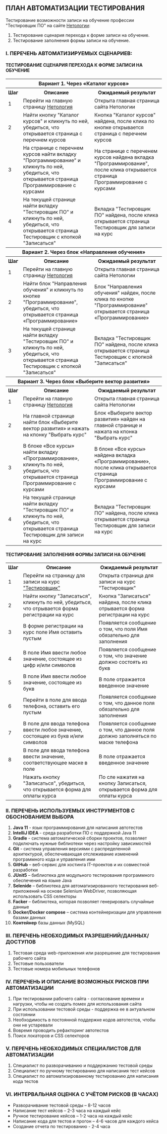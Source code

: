## ПЛАН АВТОМАТИЗАЦИИ ТЕСТИРОВАНИЯ
Тестирование возможности записи на обучение профессии "Тестировщик ПО" на сайте
[Нетологии](https://netology.ru/):
1. Тестирование сценария перехода к форме записи на обучение.
2. Тестирование заполнения формы записи на обучение.

### I. ПЕРЕЧЕНЬ АВТОМАТИЗИРУЕМЫХ СЦЕНАРИЕВ:

#### ТЕСТИРОВАНИЕ СЦЕНАРИЯ ПЕРЕХОДА К ФОРМЕ ЗАПИСИ НА ОБУЧЕНИЕ
<table>
<tr>
<th colspan="3">Вариант 1. Через «Каталог курсов»</th>
</tr>
<tr>
<th>Шаг</th>
<th>Описание</th>
<th>Ожидаемый результат</th>
</tr>
<tr>
<td>1</td>
<td>Перейти на главную страницу <a href="https://netology.ru">Нетология</a> </td>
<td>Открыта главная страница сайта Нетологии</td>
</tr>
<td>2</td>
<td>Найти кнопку "Каталог курсов" и кликнуть по ней, убедиться, что открывается страница с перечнем курсов</td>
<td>Кнопка "Каталог курсов" найдена, после клика по кнопке  открывается страница с перечнем курсов</td>
<tr>
<td>3</td>
<td>На странице с перечнем курсов найти вкладку "Программирование" и кликнуть по ней, убедиться, что открывается страница Программирование с курсами</td>
<td>На странице с переченем курсов найдена вкладка "Программирование", после клика открывается страница Программирование с курсами</td>
</tr>
<tr>
<td>4</td>
<td>На текущей странице  найти вкладку "Тестировщик ПО" и кликнуть по ней, убедиться, что открывается страница Тестировщик с кпопкой "Записаться"</td>
<td>Вкладка "Тестировщик ПО" найдена, после клика открывается страница Тестировщик для записи на курс</td>
</tr>
<tr>
<th colspan="3">Вариант 2. Через блок «Направления обучения»</th>
</tr>
<tr>
<th>Шаг</th>
<th>Описание</th>
<th>Ожидаемый результат</th>
</tr>
<tr>
<td>1</td>
<td>Перейти на главную страницу <a href="https://netology.ru">Нетология</a></td>
<td>Открыта главная страница сайта Нетологии</td>
</tr>
<tr>
<td>2</td>
<td>Найти блок "Направления обучения" и кликнуть по кнопке "Программирование", убедиться, что открывается страница «Программирование»</td>
<td>Блок "Направления обучения" найден, после клика по кнопке "Программирование" открывается страница «Программирование»</td>
</tr>
<tr>
<td>3</td>
<td>На текущей странице  найти вкладку "Тестировщик ПО" и кликнуть по ней, убедиться, что открывается страница Тестировщик с кпопкой "Записаться"</td>
<td>Вкладка "Тестировщик ПО" найдена, после клика открывается страница Тестировщик  с кпопкой "Записаться"</td>
</tr>
<tr>
<th colspan="3">Вариант 3. Через блок «Выберите вектор развития»</th>
</tr>
<tr>
<th>Шаг</th>
<th>Описание</th>
<th>Ожидаемый результат</th>
</tr>
<tr>
<td>1</td>
<td>Перейти на главную страницу <a href="https://netology.ru">Нетология</a></td>
<td>Открыта главная страница сайта Нетологии</td>
</tr>
<tr>
<td>2</td>
<td>На главной странице найти блок «Выберите вектор развития» и нажать на кпонку "Выбрать курс"</td>
<td>Блок «Выберите вектор развития» найден на главной странице и нажата на кпонка "Выбрать курс"</td>
</tr>
<tr>
<td>3</td>
<td>В блоке «Все курсы» найти вкладку «Программирование», кликнуть по ней, убедиться, что открывается страница Программирование с курсами</td>
<td>В блоке «Все курсы» найдена вкладка «Программирование», после клика открывается страница Программирование с курсами</td>
</tr>
<tr>
<td>4</td>
<td>На текущей странице  найти вкладку "Тестировщик ПО" и кликнуть по ней, убедиться, что открывается страница Тестировщик для записи на курс</td>
<td>Вкладка "Тестировщик ПО" найдена, после клика открывается страница Тестировщик для записи на курс</td>
</tr>
</table>
      
#### ТЕСТИРОВАНИЕ ЗАПОЛНЕНИЯ ФОРМЫ ЗАПИСИ НА ОБУЧЕНИЕ
<table>
<tr>
<th>Шаг</th>
<th>Описание</th>
<th>Ожидаемый результат</th>
</tr>
<tr>
<td>1</td>
<td>Перейти на страницу для записи на курс <a href="https://netology.ru/programs/qa">"Тестировщик"</a></td>
<td>Открыта страница для записи на курс "Тестировщик"</td>
</tr> 
<tr>
<td>2</td>
<td>Найти кнопку "Записаться", кликнуть по ней, убедиться, что отрывается форма регистрации на курс</td>
<td>Кнопка "Записаться" найдена, после клика отрывается форма регистрации на курс</td>
</tr>
<tr>
<td>3</td>
<td>В форме регистрации на курс поле Имя оставить пустым</td>
<td>Появляется сообщение о том, что поля Имя обязательно для заполнения</td>
</tr>
<tr>
<td>4</td>
<td>В поле Имя ввести любое значение, состоящее из цифр и/или символов</td>
<td>Появляется сообщение о том, что значение должно состоять из букв</td>
</tr>
<tr>
<td>5</td>
<td>В поле Имя ввести любое значение, состоящее из букв</td>
<td>В поле отражается введенное значение</td>
</tr>
<tr>
<td>6</td>
<td>Перейти в поле для ввода телефона, оставить его пустым</td>
<td>Появляется сообщение о том, что данное поля обязательно для заполнения</td>
</tr>
<tr>
<td>7</td>
<td>В поле для ввода телефона ввести любое значение, состоящее из букв и/или символов</td>
<td>Появляется сообщение о том, что данное поля должно заполняться по маске телефона</td>
</tr>
<tr>
<td>8</td>
<td>В поле для ввода телефона ввести значение, соответствующее маске в поле</td>
<td>В поле отражается введенное значение</td>
</tr>
<tr>
<td>9</td>
<td>Нажать кнопку "Записаться", убедиться, что открывается форма для оплаты курса</td>
<td>По сле нажатия на кнопку Записаться, открывается форма для оплаты курса</td>
</tr>
</table>

### II. ПЕРЕЧЕНЬ ИСПОЛЬЗУЕМЫХ ИНСТРУМЕНТОВ С ОБОСНОВАНИЕМ ВЫБОРА
1.	**Java 11** - язык программирования для написания автотестов
2. **IntelliJ IDEA** - среда разработки ПО с поддержкой Java 11
3.	**Gradle** - cистема автоматической сборки проектов, позволяет подключать нужные библиотеки через настройку зависимостей
4. **Git** - система управления версиями с распределенной архитектурой, обеспечивающая отслеживание изменений программного кода и управления ими
5.	**GitHub** – веб-сервис для хостинга IT-проектов и их совместной разработки
6.	**JUnit5** – библиотека для модульного тестирования программного обеспечения на языке Java
7.	**Selenide** – библиотека для автоматизированного тестирования веб-приложений на основе Selenium WebDriver, позволяющая использовать CSS селекторы
8.	**Facker** – библиотека, которая позволяет генерировать случайные данные
9.	**Docker/Docker compose** – система контейнеризации для управления базами данных
10.	**Контейнер** базы данных (MySQL)
      
### III. ПЕРЕЧЕНЬ НЕОБХОДИМЫХ РАЗРЕШЕНИЙ/ДАННЫХ/ДОСТУПОВ
1.	Тестовая среда web-приложения или разрешение для тестирования рабочего сайта
2.	Тестовые пользователи
3.	Тестовые номера мобильных телефонов
      
### IV. ПЕРЕЧЕНЬ И ОПИСАНИЕ ВОЗМОЖНЫХ РИСКОВ ПРИ АВТОМАТИЗАЦИИ
1.	При тестировании рабочего сайта - согласование времени и нагрузки, чтобы не создать помех для использования сайта
2. При использовании тестовой среды - поддержка ее в актуальном состоянии
3.	Необходимость в постоянной поддержке кодов автотестов, чтобы они не устаревали
4.	Вовремя проводить рефакторинг автотестов 
5. Поиск локаторов и CSS селекторов
      
### V. ПЕРЕЧЕНЬ НЕОБХОДИМЫХ СПЕЦИАЛИСТОВ ДЛЯ АВТОМАТИЗАЦИИ
1.	Специалист по разворачиванию и поддержанию тестовой среды
2.	Специалист по ручному тестированию для написания тест кейсов
3.	Специалист по автоматизированному тестированию для написания кода тестов 
      
### VI. ИНТЕРВАЛЬНАЯ ОЦЕНКА С УЧЁТОМ РИСКОВ (В ЧАСАХ)
* Разворачивание тестовой среды – 8-12 часов
* Написание тест кейсов – 2-3 часа на каждый кейс
* Ручное тестирование кейсов – 1-2 часа на каждый кейс
* Написание кода для тестов и прогон – 4-6 часов для каждого кейса
* Создание отчета по тестированию - 2-4 часа